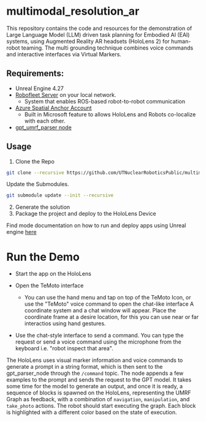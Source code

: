 # multimodal_resolution_ar

This repository contains the code and resources for the demonstration of Large Language Model (LLM) driven task planning for Embodied AI (EAI) systems, using Augmented Reality AR headsets (HoloLens 2) for human-robot teaming.
The multi grounding technique combines voice commands and interactive interfaces via Virtual Markers.

## Requirements: 

* Unreal Engine 4.27
* [Robofleet Server](https://github.com/UTNuclearRobotics/robofleet.git) on your local network.
  * System that enables ROS-based robot-to-robot communication
* [Azure Spatial Anchor Account](https://azure.microsoft.com/en-us/services/spatial-anchors/)
  * Built in Microsoft feature to allows HoloLens and Robots co-localize with each other.
* [gpt_umrf_parser node](https://github.com/temoto-framework/gpt_umrf_parser/tree/demo_test) 


## Usage
1. Clone the Repo
 ```sh
 git clone --recursive https://github.com/UTNuclearRoboticsPublic/multimodal_resolution_ar.git
 ```    
Update the Submodules.
```sh
git submodule update --init --recursive
```
2. Generate the solution
3. Package the project and deploy to the HoloLens Device


Find mode documentation on how to run and deploy apps using Unreal engine [here](https://learn.microsoft.com/en-us/windows/mixed-reality/develop/unreal/unreal-quickstart)

# Run the Demo
* Start the app on the HoloLens
* Open the TeMoto interface 
  * You can use the hand menu and tap on top of the TeMoto Icon, or use the "TeMoto" voice command to open the chat-like interface
A coordinate system and a chat window will appear. Place the coordinate frame at a desire location, for this you can use near or far interactios using hand gestures.

* Use the chat-style interface to send a command. You can type the request or send a voice command using the microphone from the keyboard i.e. "robot inspect that area".

The HoloLens uses visual marker information and voice commands to generate a prompt in a string format, which is then sent to the gpt_parser_node through the `/command` topic. The node appends a few examples to the prompt and sends the request to the GPT model. It takes some time for the model to generate an output, and once it is ready, a sequence of blocks is spawned on the HoloLens, representing the UMRF Graph as feedback, with a combination of `navigation`, `manipulation`, and `take_photo` actions. The robot should start executing the graph. Each block is highlighted with a different color based on the state of execution.

